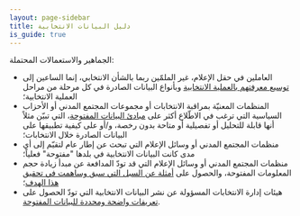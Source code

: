 ```yaml
---
layout: page-sidebar
title: دليل البيانات الانتخابية
is_guide: true
---
```


الجماهير والاستعمالات المحتملة:

<ul>
<li>العاملين في حقل الإعلام، غير الملمّين ربما بالشأن الانتخابي، إنما الساعين إلى <a href="/ar/guide/electoral-integrity/">توسيع معرفتهم بالعملية الانتخابية</a> وبأنواع البيانات الصادرة في كل مرحلة من مراحل العملية الانتخابية؛</li>
<li>المنظمات المعنيّة بمراقبة الانتخابات أو مجموعات المجتمع المدني أو الأحزاب السياسية التي ترغب في الاطّلاع أكثر على <a href="/ar/guide/principles/">مبادئ البيانات المفتوحة</a>، التي تبيّن مثلاً أنها قابلة للتحليل أو تفصيلية أو متاحة بدون رخصة، و/أو على كيفية تطبيقها على البيانات الصادرة خلال الانتخابات؛</li>
<li>منظمات المجتمع المدني أو وسائل الإعلام التي تبحث عن إطار عام لتقيّم إلى أي مدى كانت البيانات الانتخابية في بلدها "مفتوحة" فعلياً؛</li>
<li>منظمات المجتمع المدني أو وسائل الإعلام التي قد تودّ المدافعة عن مبدأ زيادة حجم المعلومات المفتوحة، والحصول على <a href="/ar/guide/country-examples/">أمثلة عن السبل التي سبق وساهمت في تحقيق هذا الهدف</a>؛</li>
<li>هيئات إدارة الانتخابات المسؤولة عن نشر البيانات الانتخابية التي تودّ الحصول على <a href="/ar/guide/electoral-integrity/">تعريفات واضحة ومحددة للبيانات المفتوحة</a>.</li>
</ul>
